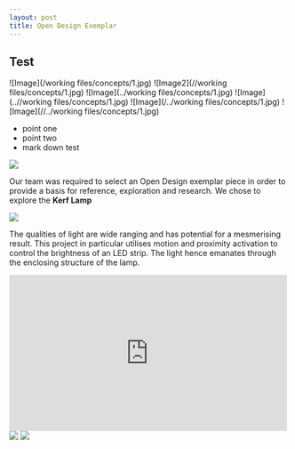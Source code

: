```yaml
---
layout: post
title: Open Design Exemplar
---
```




## Test

![Image](/working files/concepts/1.jpg)
![Image2](//working files/concepts/1.jpg)
![Image](../working files/concepts/1.jpg)
![Image](..//working files/concepts/1.jpg)
![Image](/../working files/concepts/1.jpg)
![Image](//../working files/concepts/1.jpg)




+ point one
+ point two
+ mark down test


























<body>

<img src="http://cdn.instructables.com/FOT/TTBT/HOSLKKT7/FOTTTBTHOSLKKT7.LARGE.jpg">

<p>Our team was required to select an Open Design exemplar piece in order to provide a basis for reference, exploration and research. We chose to explore the <strong>Kerf Lamp</strong></p>

<img src="http://cdn.instructables.com/F1Z/XIK1/HOUGGTRA/F1ZXIK1HOUGGTRA.LARGE.jpg">

<p>The qualities of light are wide ranging and has potential for a mesmerising result. This project in particular utilises motion and proximity activation to control the brightness of an LED strip. The light hence emanates through the enclosing structure of the lamp.</p>

<iframe src="https://player.vimeo.com/video/81082152" width="500" height="281" frameborder="0" webkitallowfullscreen mozallowfullscreen allowfullscreen></iframe>

<img src="http://cdn.instructables.com/FMF/MU6S/HOUG50NE/FMFMU6SHOUG50NE.MEDIUM.jpg">

<img src="http://cdn.instructables.com/F08/AGPZ/HOUG75JZ/F08AGPZHOUG75JZ.MEDIUM.jpg">

</body>